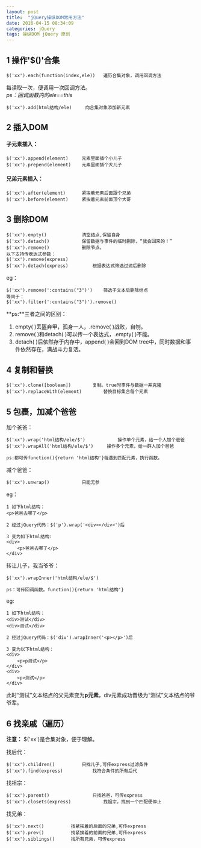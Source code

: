 ```yaml
---
layout: post
title:  "jQuery操纵DOM常用方法"
date: 2016-04-15 08:34:09
categories: jQuery
tags: 操纵DOM jQuery 原创
---
```

## 1 操作'$()'合集 ##

	$('xx').each(function(index,ele))	遍历合集对象，调用回调方法

每读取一次，便调用一次回调方法。<br>
*ps：回调函数内的ele==this*

	$('xx').add(html结构/ele)		向合集对象添加新元素	

## 2 插入DOM ##
#### 子元素插入： ####

	$('xx').append(element)		元素里面插个小儿子
	$('xx').prepend(element)	元素里面插个大儿子

#### 兄弟元素插入： ####

	$('xx').after(element)		紧挨着元素后面跟个兄弟
	$('xx').before(element)		紧挨着元素前面顶个大哥

## 3 删除DOM ##
	$('xx').empty()				清空结点,保留自身
	$('xx').detach()			保留数据与事件的临时删除，“我会回来的！”
	$('xx').remove()			删除节点。
	以下支持传表达式参数：
	$('xx').remove(express)
	$('xx').detach(express)			根据表达式筛选过滤后删除

eg：

	$('xx').remove(':contains("3")')	筛选子文本后删除结点
	等同于：
	$('xx').filter(':contains("3")').remove()

**ps:**三者之间的区别：<br/>

1. empty( )丢盔弃甲，孤身一人，.remove( )战败，自刎。<br/>
2. remove( )和detach( )可以传一个表达式，.empty( )不能。
3. detach( )后依然存于内存中，append( )会回到DOM tree中，同时数据和事件依然存在，满战斗力复活。

## 4 复制和替换 ##

	$('xx').clone([boolean])		复制。true时事件与数据一并克隆
	$('xx').replaceWith(element)		替换目标集合每个元素

## 5 包裹，加减个爸爸 ##
加个爸爸：

	$('xx').wrap('html结构/ele/$')			操作单个元素，给一个人加个爸爸
	$('xx').wrapAll('html结构/ele/$')		操作多个元素，给一群人加个爸爸

	ps:都可传function(){return 'html结构'}每遇到匹配元素，执行函数。
	

减个爸爸：

	$('xx').unwrap()			只能无参

eg：

	1 如下html结构：
	<p>爸爸去哪了</p>

	2 经过jQuery代码：$('p').wrap('<div></div>')后

	3 变为如下html结构:
	<div>
		<p>爸爸去哪了</p>
	</div>

转让儿子，我当爷爷：

	$('xx').wrapInner('html结构/ele/$')
	
	ps：可传回调函数。function(){return 'html结构'}

eg:

	1 如下html结构：
	<div>测试</div>
	<div>测试</div>

	2 经过jQuery代码：$('div').wrapInner('<p></p>')后

	3 变为以下html结构：
	<div>
		<p>p测试</p>
	</div>
	<div>
		<p>测试</p>
	</div>

此时“测试”文本结点的父元素变为**p元素**，div元素成功晋级为“测试”文本结点的爷爷辈。

## 6 找亲戚（遍历） ##
**注意：** $('xx')是合集对象，便于理解。<br>

找后代：

	$('xx').children()			只找儿子,可传express过滤条件
	$('xx').find(express)			找符合条件的所有后代

找祖宗：

	$('xx').parent()				只找爸爸，可传express
	$('xx').closets(express)			找祖宗，找到一个匹配便停止

找兄弟：

	$('xx').next()			找紧挨着的后面的兄弟,可传express
	$('xx').prev()			找紧挨着的前面的兄弟,可传express
	$('xx').siblings()		找所有兄弟，可传express